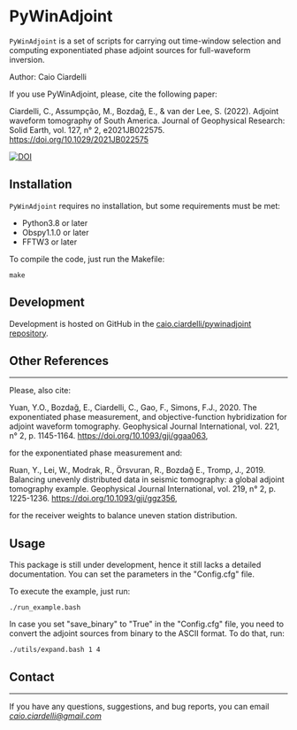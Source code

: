 # PyWinAdjoint

`PyWinAdjoint` is a set of scripts for carrying out time-window selection and computing exponentiated phase adjoint sources for full-waveform inversion.

Author: Caio Ciardelli

If you use PyWinAdjoint, please, cite the following paper:

Ciardelli, C., Assumpção, M., Bozdağ, E., & van der Lee, S. (2022). Adjoint waveform tomography of South America. Journal of Geophysical Research: Solid Earth, vol. 127, n° 2, e2021JB022575. https://doi.org/10.1029/2021JB022575

[![DOI](https://zenodo.org/badge/394311067.svg)](https://zenodo.org/badge/latestdoi/394311067)

## Installation

`PyWinAdjoint` requires no installation, but some requirements must be met:

* Python3.8 or later
* Obspy1.1.0 or later
* FFTW3 or later

To compile the code, just run the Makefile:

```shell
make
```

## Development

Development is hosted on GitHub in the [caio.ciardelli/pywinadjoint repository](https://github.com/caiociardelli/pywinadjoint).

## Other References
-----------------------

Please, also cite:

Yuan, Y.O., Bozdağ, E., Ciardelli, C., Gao, F., Simons, F.J., 2020. The exponentiated phase measurement, and objective-function hybridization for adjoint waveform tomography. Geophysical Journal International, vol. 221, n° 2, p. 1145-1164. https://doi.org/10.1093/gji/ggaa063,

for the exponentiated phase measurement and:

Ruan, Y., Lei, W., Modrak, R., Örsvuran, R., Bozdağ E., Tromp, J., 2019. Balancing unevenly distributed data in seismic tomography: a global adjoint tomography example. Geophysical Journal International, vol. 219, n° 2, p. 1225-1236. https://doi.org/10.1093/gji/ggz356,

for the receiver weights to balance uneven station distribution.

## Usage

This package is still under development, hence it still lacks a detailed documentation. You can set the parameters in the "Config.cfg" file.

To execute the example, just run:

```shell
./run_example.bash
```

In case you set "save_binary" to "True" in the "Config.cfg" file, you need to convert the adjoint sources from binary to the ASCII format. To do that, run:

```shell
./utils/expand.bash 1 4
```

## Contact
-----------------------

If you have any questions, suggestions, and bug reports, you can email *caio.ciardelli@gmail.com*

